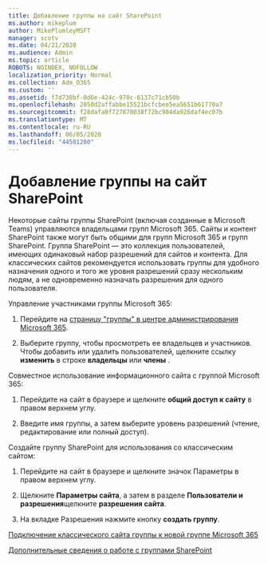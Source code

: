 ```yaml
---
title: Добавление группы на сайт SharePoint
ms.author: mikeplum
author: MikePlumleyMSFT
manager: scotv
ms.date: 04/21/2020
ms.audience: Admin
ms.topic: article
ROBOTS: NOINDEX, NOFOLLOW
localization_priority: Normal
ms.collection: Adm_O365
ms.custom: ''
ms.assetid: f7d730bf-0d6e-424c-970c-6137c71cb50b
ms.openlocfilehash: 2050d2affabbe15521bcfcbee5ea5651b61770a7
ms.sourcegitcommit: f28dafa0f727870038f72bc904da926daf4ec07b
ms.translationtype: MT
ms.contentlocale: ru-RU
ms.lasthandoff: 06/05/2020
ms.locfileid: "44581280"
---
```

# <a name="add-a-group-to-a-sharepoint-site"></a>Добавление группы на сайт SharePoint

Некоторые сайты группы SharePoint (включая созданные в Microsoft Teams) управляются владельцами групп Microsoft 365. Сайты и контент SharePoint также могут быть общими для групп Microsoft 365 и групп SharePoint. Группа SharePoint — это коллекция пользователей, имеющих одинаковый набор разрешений для сайтов и контента. Для классических сайтов рекомендуется использовать группы для удобного назначения одного и того же уровня разрешений сразу нескольким людям, а не одновременно назначать разрешения для одного пользователя.
  
Управление участниками группы Microsoft 365:
  
1. Перейдите на [страницу "группы" в центре администрирования Microsoft 365](https://portal.office.com/adminportal/home#/groups).
    
2. Выберите группу, чтобы просмотреть ее владельцев и участников. Чтобы добавить или удалить пользователей, щелкните ссылку **изменить** в строке **владельцы** или **члены** . 
    
Совместное использование информационного сайта с группой Microsoft 365:
  
1. Перейдите на сайт в браузере и щелкните **общий доступ к сайту** в правом верхнем углу. 
    
2. Введите имя группы, а затем выберите уровень разрешений (чтение, редактирование или полный доступ).
    
Создайте группу SharePoint для использования со классическим сайтом:
  
1. Перейдите на сайт в браузере и щелкните значок Параметры в правом верхнем углу.
    
2. Щелкните **Параметры сайта**, а затем в разделе **Пользователи и разрешения**щелкните **разрешения сайта**.
    
3. На вкладке Разрешения нажмите кнопку **создать группу**.
    
[Подключение классического сайта группы к новой группе Microsoft 365](https://go.microsoft.com/fwlink/?linkid=2008654)
  
[Дополнительные сведения о работе с группами SharePoint](https://go.microsoft.com/fwlink/?linkid=874658)
  

